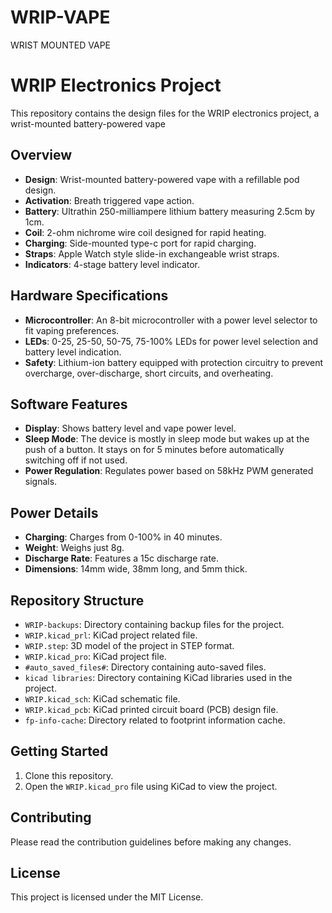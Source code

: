 # WRIP-VAPE
WRIST MOUNTED VAPE

# WRIP Electronics Project

This repository contains the design files for the WRIP electronics project, a wrist-mounted battery-powered vape 

## Overview

- **Design**: Wrist-mounted battery-powered vape with a refillable pod design.
- **Activation**: Breath triggered vape action.
- **Battery**: Ultrathin 250-milliampere lithium battery measuring 2.5cm by 1cm.
- **Coil**: 2-ohm nichrome wire coil designed for rapid heating.
- **Charging**: Side-mounted type-c port for rapid charging.
- **Straps**: Apple Watch style slide-in exchangeable wrist straps.
- **Indicators**: 4-stage battery level indicator.

## Hardware Specifications

- **Microcontroller**: An 8-bit microcontroller with a power level selector to fit vaping preferences.
- **LEDs**: 0-25, 25-50, 50-75, 75-100% LEDs for power level selection and battery level indication.
- **Safety**: Lithium-ion battery equipped with protection circuitry to prevent overcharge, over-discharge, short circuits, and overheating.

## Software Features

- **Display**: Shows battery level and vape power level.
- **Sleep Mode**: The device is mostly in sleep mode but wakes up at the push of a button. It stays on for 5 minutes before automatically switching off if not used.
- **Power Regulation**: Regulates power based on 58kHz PWM generated signals.

## Power Details

- **Charging**: Charges from 0-100% in 40 minutes.
- **Weight**: Weighs just 8g.
- **Discharge Rate**: Features a 15c discharge rate.
- **Dimensions**: 14mm wide, 38mm long, and 5mm thick.

## Repository Structure

- `WRIP-backups`: Directory containing backup files for the project.
- `WRIP.kicad_prl`: KiCad project related file.
- `WRIP.step`: 3D model of the project in STEP format.
- `WRIP.kicad_pro`: KiCad project file.
- `#auto_saved_files#`: Directory containing auto-saved files.
- `kicad libraries`: Directory containing KiCad libraries used in the project.
- `WRIP.kicad_sch`: KiCad schematic file.
- `WRIP.kicad_pcb`: KiCad printed circuit board (PCB) design file.
- `fp-info-cache`: Directory related to footprint information cache.

## Getting Started

1. Clone this repository.
2. Open the `WRIP.kicad_pro` file using KiCad to view the project.

## Contributing

Please read the contribution guidelines before making any changes.

## License

This project is licensed under the MIT License.

